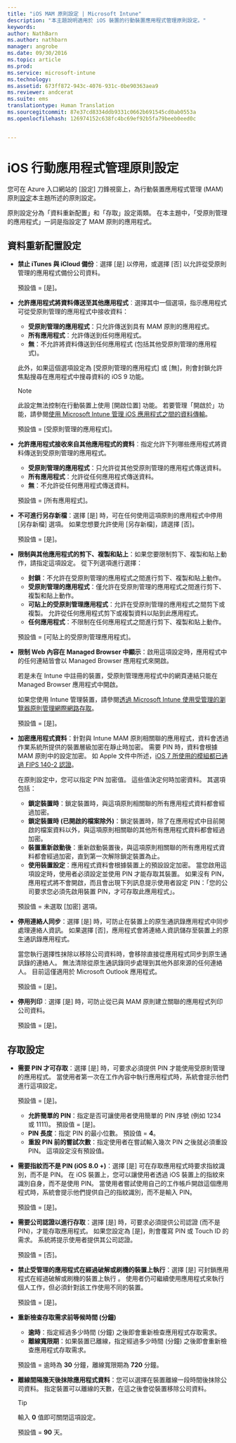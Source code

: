 ```yaml
---
title: "iOS MAM 原則設定 | Microsoft Intune"
description: "本主題說明適用於 iOS 裝置的行動裝置應用程式管理原則設定。"
keywords: 
author: NathBarn
ms.author: nathbarn
manager: angrobe
ms.date: 09/30/2016
ms.topic: article
ms.prod: 
ms.service: microsoft-intune
ms.technology: 
ms.assetid: 673ff872-943c-4076-931c-0be90363aea9
ms.reviewer: andcerat
ms.suite: ems
translationtype: Human Translation
ms.sourcegitcommit: 87e37cd8334ddb9331c0662b691545cd0ab0553a
ms.openlocfilehash: 126974152c638fc4bc69ef92b5fa79beeb0eed0c


---
```


#  <a name="ios-mobile-app-management-policy-settings"></a>iOS 行動應用程式管理原則設定
您可在 Azure 入口網站的 [設定] 刀鋒視窗上，為行動裝置應用程式管理 (MAM) 原則[設定](create-and-deploy-mobile-app-management-policies-with-microsoft-intune.md)本主題所述的原則設定。

原則設定分為「資料重新配置」和「存取」設定兩類。 在本主題中，「受原則管理的應用程式」一詞是指設定了 MAM 原則的應用程式。

##  <a name="data-relocation-settings"></a>資料重新配置設定

- **禁止 iTunes 與 iCloud 備份**︰選擇 [是] 以停用，或選擇 [否] 以允許從受原則管理的應用程式備份公司資料。

  預設值 = [是]。

- **允許應用程式將資料傳送至其他應用程式**︰選擇其中一個選項，指示應用程式可從受原則管理的應用程式中接收資料：
  - **受原則管理的應用程式**：只允許傳送到具有 MAM 原則的應用程式。
  - **所有應用程式**：允許傳送到任何應用程式。
  - **無**：不允許將資料傳送到任何應用程式 (包括其他受原則管理的應用程式)。

  此外，如果這個選項設定為 [受原則管理的應用程式] 或 [無]，則會封鎖允許焦點搜尋在應用程式中搜尋資料的 iOS 9 功能。

  >[!NOTE]
  >此設定無法控制在行動裝置上使用 [開啟位置] 功能。 若要管理「開啟於」功能，請參閱[使用 Microsoft Intune 管理 iOS 應用程式之間的資料傳輸](manage-data-transfer-between-ios-apps-with-microsoft-intune.md)。

  預設值 = [受原則管理的應用程式]。

- **允許應用程式接收來自其他應用程式的資料**︰指定允許下列哪些應用程式將資料傳送到受原則管理的應用程式。
  -  **受原則管理的應用程式**：只允許從其他受原則管理的應用程式傳送資料。
  -  **所有應用程式**：允許從任何應用程式傳送資料。
  -  **無**：不允許從任何應用程式傳送資料。

  預設值 = [所有應用程式]。

- **不可進行另存新檔**：選擇 [是] 時，可在任何使用這項原則的應用程式中停用 [另存新檔] 選項。 如果您想要允許使用 [另存新檔]，請選擇 [否]。

  預設值 = [是]。

- **限制與其他應用程式的剪下、複製和貼上**：如果您要限制剪下、複製和貼上動作，請指定這項設定。 從下列選項進行選擇：
  -   **封鎖**：不允許在受原則管理的應用程式之間進行剪下、複製和貼上動作。
  -   **受原則管理的應用程式**：僅允許在受原則管理的應用程式之間進行剪下、複製和貼上動作。
  -   **可貼上的受原則管理應用程式**：允許在受原則管理的應用程式之間剪下或複製。 允許從任何應用程式剪下或複製資料以貼到此應用程式。
  - **任何應用程式**：不限制在任何應用程式之間進行剪下、複製和貼上動作。

  預設值 = [可貼上的受原則管理應用程式]。

- **限制 Web 內容在 Managed Browser 中顯示**：啟用這項設定時，應用程式中的任何連結皆會以 Managed Browser 應用程式來開啟。

  若是未在 Intune 中註冊的裝置，受原則管理應用程式中的網頁連結只能在 Managed Browser 應用程式中開啟。

  如果您使用 Intune 管理裝置，請參閱[透過 Microsoft Intune 使用受管理的瀏覽器原則管理網際網路存取](manage-internet-access-using-managed-browser-policies.md)。

  預設值 = [是]。

- **加密應用程式資料**：針對與 Intune MAM 原則相關聯的應用程式，資料會透過作業系統所提供的裝置層級加密在靜止時加密。 需要 PIN 時，資料會根據 MAM 原則中的設定加密。 如 Apple 文件中所述，[iOS 7 所使用的模組都已通過 FIPS 140-2 認證](http://support.apple.com/en-us/HT202739)。

  在原則設定中，您可以指定 PIN 加密值。 這些值決定何時加密資料。 其選項包括：
  -   **鎖定裝置時**：鎖定裝置時，與這項原則相關聯的所有應用程式資料都會經過加密。
  -   **鎖定裝置時 (已開啟的檔案除外)**：鎖定裝置時，除了在應用程式中目前開啟的檔案資料以外，與這項原則相關聯的其他所有應用程式資料都會經過加密。
  -   **裝置重新啟動後**：重新啟動裝置後，與這項原則相關聯的所有應用程式資料都會經過加密，直到第一次解除鎖定裝置為止。
  -   **使用裝置設定**：應用程式資料會根據裝置上的預設設定加密。
  當您啟用這項設定時，使用者必須設定並使用 PIN 才能存取其裝置。  如果沒有 PIN，應用程式將不會開啟，而且會出現下列訊息提示使用者設定 PIN：「您的公司要求您必須先啟用裝置 PIN，才可存取此應用程式」。

  預設值 = 未選取 [加密] 選項。
- **停用連絡人同步**：選擇 [是] 時，可防止在裝置上的原生通訊錄應用程式中同步處理連絡人資訊。 如果選擇 [否]，應用程式會將連絡人資訊儲存至裝置上的原生通訊錄應用程式。

  當您執行選擇性抹除以移除公司資料時，會移除直接從應用程式同步到原生通訊錄的連絡人。 無法清除從原生通訊錄同步處理到其他外部來源的任何連絡人。 目前這僅適用於 Microsoft Outlook 應用程式。

  預設值 = [是]。

- **停用列印**︰選擇 [是] 時，可防止從已與 MAM 原則建立關聯的應用程式列印公司資料。

    預設值 = [是]。

##  <a name="access-settings"></a>存取設定

- **需要 PIN 才可存取**：選擇 [是] 時，可要求必須提供 PIN 才能使用受原則管理的應用程式。 當使用者第一次在工作內容中執行應用程式時，系統會提示他們進行這項設定。

  預設值 = [是]。
    -  **允許簡單的 PIN**：指定是否可讓使用者使用簡單的 PIN 序號 (例如 1234 或 1111)。 預設值 = [是]。
    - **PIN 長度**：指定 PIN 的最小位數。 預設值 = **4**。
    - **重設 PIN 前的嘗試次數**：指定使用者在嘗試輸入幾次 PIN 之後就必須重設 PIN。 這項設定沒有預設值。

- **需要指紋而不是 PIN (iOS 8.0 +)**：選擇 [是] 可在存取應用程式時要求指紋識別，而不是 PIN。
在 iOS 裝置上，您可以讓使用者透過 iOS 裝置上的指紋來識別自身，而不是使用 PIN。 當使用者嘗試使用自己的工作帳戶開啟這個應用程式時，系統會提示他們提供自己的指紋識別，而不是輸入 PIN。

  預設值 = [是]。
- **需要公司認證以進行存取**：選擇 [是] 時，可要求必須提供公司認證 (而不是 PIN)，才能存取應用程式。 如果您設定為 [是]，則會覆寫 PIN 或 Touch ID 的需求。 系統將提示使用者提供其公司認證。

  預設值 = [否]。
- **禁止受管理的應用程式在經過破解或刷機的裝置上執行**：選擇 [是] 可封鎖應用程式在經過破解或刷機的裝置上執行 。 使用者仍可繼續使用應用程式來執行個人工作，但必須針對該工作使用不同的裝置。

  預設值 = [是]。
- **重新檢查存取需求前等候時間 (分鐘)**
  -   **逾時**：指定經過多少時間 (分鐘) 之後即會重新檢查應用程式存取需求。
  -   **離線寬限期**：如果裝置已離線，指定經過多少時間 (分鐘) 之後即會重新檢查應用程式存取需求。

  預設值 = 逾時為 **30** 分鐘，離線寬限期為 **720** 分鐘。
- **離線間隔幾天後抹除應用程式資料**：您可以選擇在裝置離線一段時間後抹除公司資料。 指定裝置可以離線的天數，在這之後會從裝置移除公司資料。

  >[!TIP]
  >輸入 **0** 值即可關閉這項設定。

  預設值 = **90** 天。



<!--HONumber=Dec16_HO2-->


